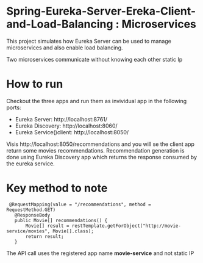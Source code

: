 # Spring-Eureka-Server-Ereka-Client-and-Load-Balancing : Microservices
This project simulates how Eureka Server can be used to manage microservices and also enable load balancing.

Two microservices communicate without knowing each other static Ip

# How to run
Checkout the three apps and run  them as invividual app in the following ports:

 - Eureka Server: http://localhost:8761/
 - Eureka Discovery: http://localhost:8060/
 - Eureka Service()client: http://localhost:8050/
 
 Visis http://localhost:8050/recommendations and you will se the client app  return some movies recommendations.
 Recommendation generation is done using Eureka Discovery app which returns the response consumed by the eureka service.
 
 # Key method to note
 
 ```
  @RequestMapping(value = "/recommendations", method = RequestMethod.GET)
    @ResponseBody
    public Movie[] recommendations() {
        Movie[] result = restTemplate.getForObject("http://movie-service/movies", Movie[].class);
        return result;
    }
  ```
 
The API call uses the registered app name **movie-service** and not static IP
